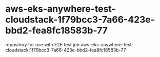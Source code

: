 # aws-eks-anywhere-test-cloudstack-1f79bcc3-7a66-423e-bbd2-fea8fc18583b-77
repository for use with E2E test job aws-eks-anywhere-test-cloudstack:1f79bcc3-7a66-423e-bbd2-fea8fc18583b-77

